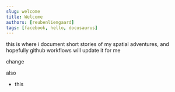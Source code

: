 ```yaml
---
slug: welcome
title: Welcome
authors: [reubenliengaard]
tags: [facebook, hello, docusaurus]
---
```


this is where i document short stories of my spatial adventures, and hopefully github workflows will update it for me

change 

also
- this

